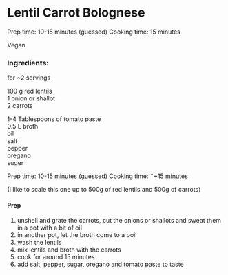 
# Lentil Carrot Bolognese

Prep time: 10-15 minutes (guessed)
Cooking time: 15 minutes

Vegan

### Ingredients:
for ~2 servings

100 g red lentils  
1 onion or shallot  
2 carrots  
  
1-4 Tablespoons of tomato paste  
0.5 L broth  
oil  
salt  
pepper  
oregano  
suger  

Prep time: 10-15 minutes (guessed)
Cooking time: ¨~15 minutes


(I like to scale this one up to 500g of red lentils and 500g of carrots)


#### Prep
1) unshell and grate the carrots, cut the onions or shallots and sweat them in a pot with a bit of oil
2) in another pot, let the broth come to a boil 
3) wash the lentils
4) mix lentils and broth with the carrots
5) cook for around 15 minutes
6) add salt, pepper, sugar, oregano and tomato paste to taste